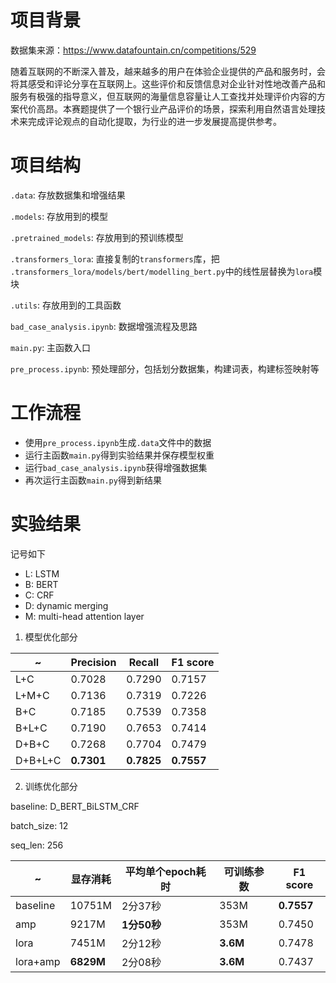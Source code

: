 # 项目背景
数据集来源：<https://www.datafountain.cn/competitions/529>

随着互联网的不断深入普及，越来越多的用户在体验企业提供的产品和服务时，会将其感受和评论分享在互联网上。这些评价和反馈信息对企业针对性地改善产品和服务有极强的指导意义，但互联网的海量信息容量让人工查找并处理评价内容的方案代价高昂。本赛题提供了一个银行业产品评价的场景，探索利用自然语言处理技术来完成评论观点的自动化提取，为行业的进一步发展提高提供参考。

# 项目结构
`.data`: 存放数据集和增强结果

`.models`: 存放用到的模型

`.pretrained_models`: 存放用到的预训练模型

`.transformers_lora`: 直接复制的`transformers`库，把 `.transformers_lora/models/bert/modelling_bert.py`中的线性层替换为`lora`模块

`.utils`: 存放用到的工具函数

`bad_case_analysis.ipynb`: 数据增强流程及思路

`main.py`: 主函数入口

`pre_process.ipynb`: 预处理部分，包括划分数据集，构建词表，构建标签映射等

# 工作流程
- 使用`pre_process.ipynb`生成`.data`文件中的数据
- 运行主函数`main.py`得到实验结果并保存模型权重
- 运行`bad_case_analysis.ipynb`获得增强数据集
- 再次运行主函数`main.py`得到新结果

# 实验结果
记号如下
- L: LSTM
- B: BERT
- C: CRF
- D: dynamic merging
- M: multi-head attention layer
1. 模型优化部分

  | ~ | Precision | Recall | F1 score |
  | - | - | - | - |
  | L+C | 0.7028 | 0.7290 | 0.7157 |
  | L+M+C | 0.7136 | 0.7319 | 0.7226 |
  | B+C | 0.7185 | 0.7539 | 0.7358 |
  | B+L+C | 0.7190 | 0.7653 | 0.7414 |
  | D+B+C | 0.7268 | 0.7704 | 0.7479 |
  | D+B+L+C | **0.7301** | **0.7825** | **0.7557** |
2. 训练优化部分

  baseline: D_BERT_BiLSTM_CRF
  
  batch_size: 12
  
  seq_len: 256

  | ~ | 显存消耗 | 平均单个epoch耗时 | 可训练参数 | F1 score |
  | - | - | - | - | - |
  | baseline | 10751M | 2分37秒 | 353M | **0.7557** |
  | amp | 9217M | **1分50秒** | 353M | 0.7450 |
  | lora | 7451M | 2分12秒 | **3.6M** | 0.7478 |
  | lora+amp | **6829M** | 2分08秒 | **3.6M** | 0.7437 |
  
